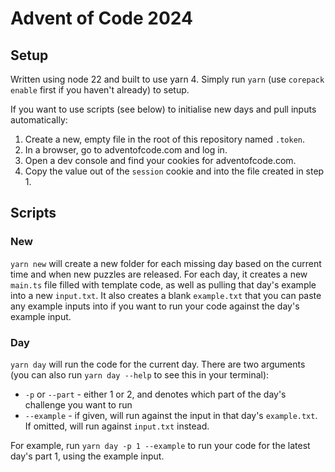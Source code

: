 # Advent of Code 2024

## Setup

Written using node 22 and built to use yarn 4. Simply run `yarn` (use `corepack enable` first if you haven't already) to setup.

If you want to use scripts (see below) to initialise new days and pull inputs automatically:
1. Create a new, empty file in the root of this repository named `.token`.
2. In a browser, go to adventofcode.com and log in.
3. Open a dev console and find your cookies for adventofcode.com.
4. Copy the value out of the `session` cookie and into the file created in step 1.

## Scripts

### New

`yarn new` will create a new folder for each missing day based on the current time and when new puzzles are released. For each day, it creates a new `main.ts` file filled with template code, as well as pulling that day's example into a new `input.txt`. It also creates a blank `example.txt` that you can paste any example inputs into if you want to run your code against the day's example input.

### Day

`yarn day` will run the code for the current day. There are two arguments (you can also run `yarn day --help` to see this in your terminal):
- `-p` or `--part` - either 1 or 2, and denotes which part of the day's challenge you want to run
- `--example` - if given, will run against the input in that day's `example.txt`. If omitted, will run against `input.txt` instead.

For example, run `yarn day -p 1 --example` to run your code for the latest day's part 1, using the example input.
